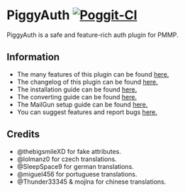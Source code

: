 # PiggyAuth [![Poggit-CI](https://poggit.pmmp.io/ci.badge/MCPEPIG/PiggyAuth/PiggyAuth/master)](https://poggit.pmmp.io/ci/MCPEPIG/PiggyAuth)
PiggyAuth is a safe and feature-rich auth plugin for PMMP.

## Information
 - The many features of this plugin can be found [here.](https://github.com/MCPEPIG/PiggyAuth/wiki/Features)
 - The changelog of this plugin can be found [here.](https://github.com/MCPEPIG/PiggyAuth/wiki/Changelog)
 - The installation guide can be found [here.](https://github.com/MCPEPIG/PiggyAuth/wiki/Installation)
 - The converting guide can be found [here.](https://github.com/MCPEPIG/PiggyAuth/wiki/Converting)
 - The MailGun setup guide can be found [here.](https://github.com/MCPEPIG/PiggyAuth/wiki/MailGun)
 - You can suggest features and report bugs [here.](https://github.com/MCPEPIG/PiggyAuth/issues/39)

## Credits
* @thebigsmileXD for fake attributes.
* @lolmanz0 for czech translations.
* @SleepSpace9 for german translations.
* @miguel456 for portuguese translations.
* @Thunder33345 & mojlna for chinese translations.
